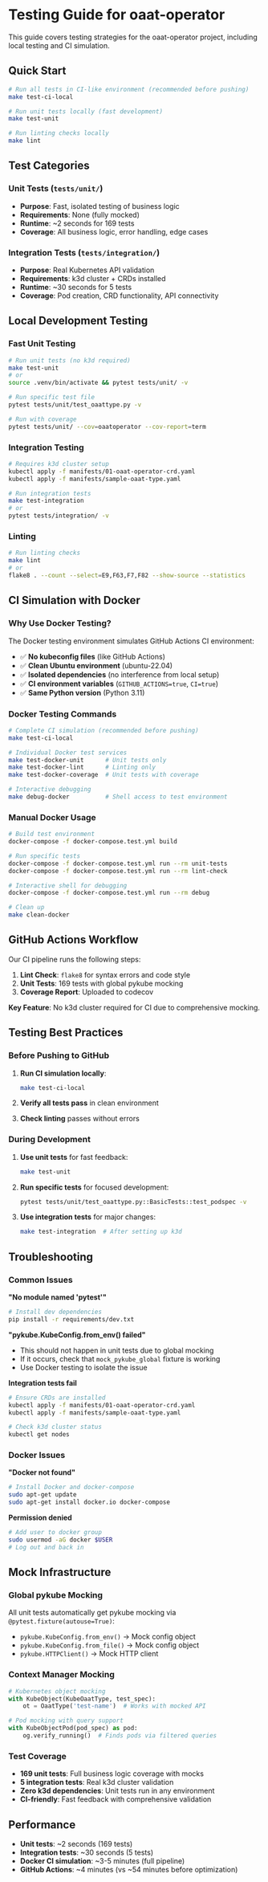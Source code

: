 # Testing Guide for oaat-operator

This guide covers testing strategies for the oaat-operator project, including local testing and CI simulation.

## Quick Start

```bash
# Run all tests in CI-like environment (recommended before pushing)
make test-ci-local

# Run unit tests locally (fast development)
make test-unit

# Run linting checks locally
make lint
```

## Test Categories

### Unit Tests (`tests/unit/`)
- **Purpose**: Fast, isolated testing of business logic
- **Requirements**: None (fully mocked)
- **Runtime**: ~2 seconds for 169 tests
- **Coverage**: All business logic, error handling, edge cases

### Integration Tests (`tests/integration/`)
- **Purpose**: Real Kubernetes API validation
- **Requirements**: k3d cluster + CRDs installed
- **Runtime**: ~30 seconds for 5 tests
- **Coverage**: Pod creation, CRD functionality, API connectivity

## Local Development Testing

### Fast Unit Testing
```bash
# Run unit tests (no k3d required)
make test-unit
# or
source .venv/bin/activate && pytest tests/unit/ -v

# Run specific test file
pytest tests/unit/test_oaattype.py -v

# Run with coverage
pytest tests/unit/ --cov=oaatoperator --cov-report=term
```

### Integration Testing
```bash
# Requires k3d cluster setup
kubectl apply -f manifests/01-oaat-operator-crd.yaml
kubectl apply -f manifests/sample-oaat-type.yaml

# Run integration tests
make test-integration
# or 
pytest tests/integration/ -v
```

### Linting
```bash
# Run linting checks
make lint
# or
flake8 . --count --select=E9,F63,F7,F82 --show-source --statistics
```

## CI Simulation with Docker

### Why Use Docker Testing?

The Docker testing environment simulates GitHub Actions CI environment:

- ✅ **No kubeconfig files** (like GitHub Actions)
- ✅ **Clean Ubuntu environment** (ubuntu-22.04)
- ✅ **Isolated dependencies** (no interference from local setup)
- ✅ **CI environment variables** (`GITHUB_ACTIONS=true`, `CI=true`)
- ✅ **Same Python version** (Python 3.11)

### Docker Testing Commands

```bash
# Complete CI simulation (recommended before pushing)
make test-ci-local

# Individual Docker test services
make test-docker-unit      # Unit tests only
make test-docker-lint      # Linting only
make test-docker-coverage  # Unit tests with coverage

# Interactive debugging
make debug-docker          # Shell access to test environment
```

### Manual Docker Usage

```bash
# Build test environment
docker-compose -f docker-compose.test.yml build

# Run specific tests
docker-compose -f docker-compose.test.yml run --rm unit-tests
docker-compose -f docker-compose.test.yml run --rm lint-check

# Interactive shell for debugging
docker-compose -f docker-compose.test.yml run --rm debug

# Clean up
make clean-docker
```

## GitHub Actions Workflow

Our CI pipeline runs the following steps:

1. **Lint Check**: `flake8` for syntax errors and code style
2. **Unit Tests**: 169 tests with global pykube mocking  
3. **Coverage Report**: Uploaded to codecov

**Key Feature**: No k3d cluster required for CI due to comprehensive mocking.

## Testing Best Practices

### Before Pushing to GitHub

1. **Run CI simulation locally**:
   ```bash
   make test-ci-local
   ```

2. **Verify all tests pass** in clean environment

3. **Check linting** passes without errors

### During Development

1. **Use unit tests** for fast feedback:
   ```bash
   make test-unit
   ```

2. **Run specific tests** for focused development:
   ```bash
   pytest tests/unit/test_oaattype.py::BasicTests::test_podspec -v
   ```

3. **Use integration tests** for major changes:
   ```bash
   make test-integration  # After setting up k3d
   ```

## Troubleshooting

### Common Issues

**"No module named 'pytest'"**
```bash
# Install dev dependencies
pip install -r requirements/dev.txt
```

**"pykube.KubeConfig.from_env() failed"**
- This should not happen in unit tests due to global mocking
- If it occurs, check that `mock_pykube_global` fixture is working
- Use Docker testing to isolate the issue

**Integration tests fail**
```bash
# Ensure CRDs are installed
kubectl apply -f manifests/01-oaat-operator-crd.yaml
kubectl apply -f manifests/sample-oaat-type.yaml

# Check k3d cluster status
kubectl get nodes
```

### Docker Issues

**"Docker not found"**
```bash
# Install Docker and docker-compose
sudo apt-get update
sudo apt-get install docker.io docker-compose
```

**Permission denied**
```bash
# Add user to docker group
sudo usermod -aG docker $USER
# Log out and back in
```

## Mock Infrastructure

### Global pykube Mocking

All unit tests automatically get pykube mocking via `@pytest.fixture(autouse=True)`:

- `pykube.KubeConfig.from_env()` → Mock config object
- `pykube.KubeConfig.from_file()` → Mock config object  
- `pykube.HTTPClient()` → Mock HTTP client

### Context Manager Mocking

```python
# Kubernetes object mocking
with KubeObject(KubeOaatType, test_spec):
    ot = OaatType('test-name')  # Works with mocked API

# Pod mocking with query support
with KubeObjectPod(pod_spec) as pod:
    og.verify_running()  # Finds pods via filtered queries
```

### Test Coverage

- **169 unit tests**: Full business logic coverage with mocks
- **5 integration tests**: Real k3d cluster validation
- **Zero k3d dependencies**: Unit tests run in any environment
- **CI-friendly**: Fast feedback with comprehensive validation

## Performance

- **Unit tests**: ~2 seconds (169 tests)
- **Integration tests**: ~30 seconds (5 tests)  
- **Docker CI simulation**: ~3-5 minutes (full pipeline)
- **GitHub Actions**: ~4 minutes (vs ~54 minutes before optimization)